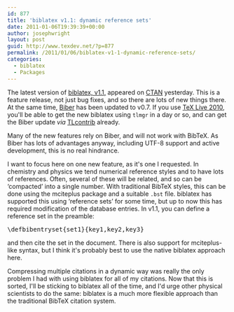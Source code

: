```yaml
---
id: 877
title: 'biblatex v1.1: dynamic reference sets'
date: 2011-01-06T19:39:39+00:00
author: josephwright
layout: post
guid: http://www.texdev.net/?p=877
permalink: /2011/01/06/biblatex-v1-1-dynamic-reference-sets/
categories:
  - biblatex
  - Packages
---
```

The latest version of <a title="Bibliographies in LaTeX using BibTeX for sorting only" href="http://ctan.org/pkg/biblatex">biblatex, v1.1,</a> appeared on <a title="The Comprehensive TeX Archive Network" href="http://www.ctan.org/">CTAN</a> yesterday. This is a feature release, not just bug fixes, and so there are lots of new things there. At the same time, <a title="Biber: BibTeX replacement for biblatex" href="http://biblatex-biber.sourceforge.net/">Biber</a> has been updated to v0.7. If you use <a title="TeX Live" href="http://www.tug.org/texlive">TeX Live 2010</a>, you'll be able to get the new biblatex using <code>tlmgr</code> in a day or so, and can get the Biber update <em>via</em> <a title="TLContrib" href="http://tlcontrib.metatex.org/">TLcontrib</a> already.

Many of the new features rely on Biber, and will not work with BibTeX. As Biber has lots of advantages anyway, including UTF-8 support and active development, this is no real hindrance.

I want to focus here on one new feature, as it's one I requested. In chemistry and physics we tend numerical reference styles and to have lots of references. Often, several of these will be related, and so can be ‘compacted’ into a single number. With traditional BibTeX styles, this can be done using the <a title="Enhanced multiple=">mciteplus</a> package and a suitable <code>.bst</code> file. biblatex has supported this using ‘reference sets’ for some time, but up to now this has required modification of the database entries. In v1.1, you can define a reference set in the preamble:
<pre>\defbibentryset{set1}{key1,key2,key3}
</pre>
and then cite the set in the document. There is also support for mciteplus-like syntax, but I think it's probably best to use the native biblatex approach here.

Compressing multiple citations in a dynamic way was really the only problem I had with using biblatex for all of my citations. Now that this is sorted, I'll be sticking to biblatex all of the time, and I'd urge other physical scientists to do the same: biblatex is a much more flexible approach than the traditional BibTeX citation system.